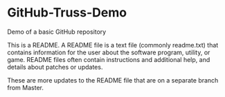 # GitHub-Truss-Demo
Demo of a basic GitHub repository

This is a README. A README file is a text file (commonly readme.txt) that contains information for the user about the software program, utility, or game. README files often contain instructions and additional help, and details about patches or updates.

These are more updates to the README file that are on a separate branch from Master.

